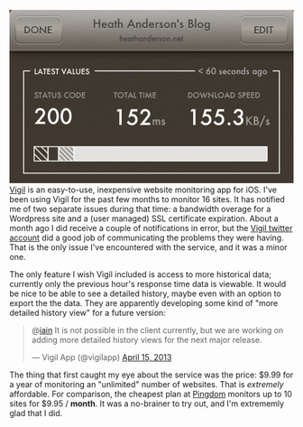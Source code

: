 <img src="/images/posts/vigil-app.jpeg" alt="Vigil App Screen" class="shadow" /> [Vigil](http://vigil-app.com) is an easy-to-use, inexpensive website monitoring app for iOS. I've been using Vigil for the past few months to monitor 16 sites. It has notified me of two separate issues during that time: a bandwidth overage for a Wordpress site and a (user managed) SSL certificate expiration. About a month ago I did receive a couple of  notifications in error, but the [Vigil twitter account](https://twitter.com/vigilapp) did a good job of communicating the problems they were having. That is the only issue I've encountered with the service, and it was a minor one.

The only feature I wish Vigil included is access to more historical data; currently only the previous hour's response time data is viewable. It would be nice to be able to see a detailed history, maybe even with an option to export the the data. They are apparently developing some kind of "more detailed history view" for a future version:

<blockquote class="twitter-tweet" data-conversation="none"><p>@<a href="https://twitter.com/iain">iain</a> It is not possible in the client currently, but we are working on adding more detailed history views for the next major release.</p>&mdash; Vigil App (@vigilapp) <a href="https://twitter.com/vigilapp/status/323763427564744704">April 15, 2013</a></blockquote>

The thing that first caught my eye about the service was the price: $9.99 for a year of monitoring an "unlimited" number of websites. That is _extremely_ affordable. For comparison, the cheapest plan at [Pingdom](https://www.pingdom.com/signup/) monitors up to 10 sites for $9.95 / **month**. It was a no-brainer to try out, and I'm extrememly glad that I did. 